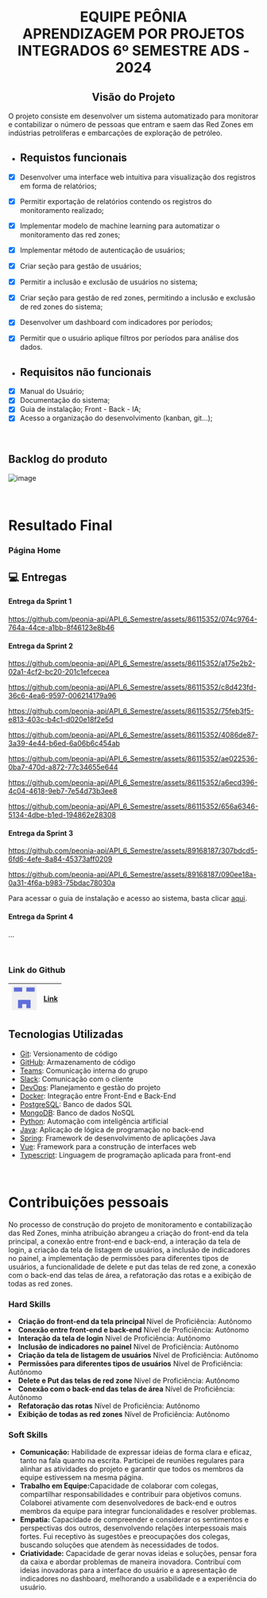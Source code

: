 <div align="center">
<h1 align="center"> EQUIPE PEÔNIA </br> APRENDIZAGEM POR PROJETOS INTEGRADOS 6º SEMESTRE ADS - 2024 </h1>  <H2>Visão do Projeto</H2>
</div>
<p> O projeto consiste em desenvolver um sistema automatizado para monitorar e contabilizar o número de pessoas que entram e saem das Red Zones em indústrias petrolíferas e embarcações de exploração de petróleo.</p>

* Requistos funcionais
   ---
- [x] Desenvolver uma interface web intuitiva para visualização dos registros em forma de relatórios;
- [x] Permitir exportação de relatórios contendo os registros do monitoramento realizado;
- [x] Implementar modelo de machine learning para automatizar o monitoramento das red zones;
- [x] Implementar método de autenticação de usuários;
- [x] Criar seção para gestão de usuários;
- [x] Permitir a inclusão e exclusão de usuários no sistema;
- [x] Criar seção para gestão de red zones, permitindo a inclusão e exclusão de red zones do sistema;
- [x] Desenvolver um dashboard com indicadores por períodos;
- [x] Permitir que o usuário aplique filtros por períodos para análise dos dados.


* Requisitos não funcionais
  ---
- [x] Manual do Usuário;
- [x] Documentação do sistema;
- [x] Guia de instalação; Front - Back - IA;
- [x] Acesso a organização do desenvolvimento (kanban, git...);

<br/>

## Backlog do produto

<p> 
   
![image](https://github.com/peonia-api/API_6_Semestre/blob/main/Images/Backlog%20do%20Produto.png)
    
</p>




<br/>

<H1>Resultado Final </H1>

### Página Home

<h2> 💻 Entregas</h2> 

<h4> Entrega da Sprint 1 </h4>
<p align="center"> 

https://github.com/peonia-api/API_6_Semestre/assets/86115352/074c9764-764a-44ce-a1bb-8f46123e8b46


</p>

<h4> Entrega da Sprint 2 </h4>
<p align="center"> 

https://github.com/peonia-api/API_6_Semestre/assets/86115352/a175e2b2-02a1-4cf2-bc20-201c1efcecea


https://github.com/peonia-api/API_6_Semestre/assets/86115352/c8d423fd-36c6-4ea6-9597-006214179a96


https://github.com/peonia-api/API_6_Semestre/assets/86115352/75feb3f5-e813-403c-b4c1-d020e18f2e5d


https://github.com/peonia-api/API_6_Semestre/assets/86115352/4086de87-3a39-4e44-b6ed-6a06b6c454ab


https://github.com/peonia-api/API_6_Semestre/assets/86115352/ae022536-0ba7-470d-a872-77c34655e644


https://github.com/peonia-api/API_6_Semestre/assets/86115352/a6ecd396-4c04-4618-9eb7-7e54d73b3ee8


https://github.com/peonia-api/API_6_Semestre/assets/86115352/656a6346-5134-4dbe-b1ed-194862e28308


</p>
<h4> Entrega da Sprint 3 </h4>
<p align="center"> 

https://github.com/peonia-api/API_6_Semestre/assets/89168187/307bdcd5-6fd6-4efe-8a84-45373aff0209


https://github.com/peonia-api/API_6_Semestre/assets/89168187/090ee18a-0a31-4f6a-b983-75bdac78030a


Para acessar o guia de instalação e acesso ao sistema, basta clicar [aqui](https://github.com/peonia-api/API_6_Semestre/blob/main/Docs/Guia%20de%20instala%C3%A7%C3%A3o%20e%20acesso.pdf).
 
</p>

<h4> Entrega da Sprint 4 </h4>

...

<br>


### Link do Github                                                
| <img src="../img/equipe1.png" width="50" height="50"> | [Link](https://github.com/peonia-api/API_6_Semestre) |
|:---:|:---:|

## Tecnologias Utilizadas  

- [Git](https://git-scm.com): Versionamento de código
- [GitHub](https://github.com/): Armazenamento de código
- [Teams](https://teams.microsoft.com): Comunicação interna do grupo
- [Slack](https://slack.com/intl/pt-br): Comunicação com o cliente
- [DevOps](https://azure.microsoft.com/pt-br/products/devops): Planejamento e gestão do projeto
- [Docker](https://docs.docker.com/): Integração entre Front-End e Back-End
- [PostgreSQL](https://www.postgresql.org/): Banco de dados SQL
- [MongoDB](https://www.mongodb.com/pt-br): Banco de dados NoSQL
- [Python](https://www.python.org/): Automação com inteligência artificial
- [Java](https://www.java.com/pt-BR/): Aplicação de lógica de programação no back-end
- [Spring](https://spring.io/): Framework de desenvolvimento de aplicações Java 
- [Vue](https://vuejs.org/): Framework para a construção de interfaces web
- [Typescript](https://www.typescriptlang.org/): Linguagem de programação aplicada para front-end






</br>

<H1>Contribuições pessoais</H1>
<p>No processo de construção do projeto de monitoramento e contabilização das Red Zones, minha atribuição abrangeu a criação do front-end da tela principal, a conexão entre front-end e back-end, a interação da tela de login, a criação da tela de listagem de usuários, a inclusão de indicadores no painel, a implementação de permissões para diferentes tipos de usuários, a funcionalidade de delete e put das telas de red zone, a conexão com o back-end das telas de área, a refatoração das rotas e a exibição de todas as red zones.</p>

<h3>Hard Skills</h3>

 <li><strong>Criação do front-end da tela principal </strong> Nível de Proficiência: Autônomo </li>
  <li><strong>Conexão entre front-end e back-end</strong> Nível de Proficiência: Autônomo </li>
  <li><strong>Interação da tela de login</strong>  Nível de Proficiência: Autônomo </li>
  <li><strong>Inclusão de indicadores no painel</strong>  Nível de Proficiência: Autônomo </li>
  <li><strong>Criação da tela de listagem de usuários</strong> Nível de Proficiência: Autônomo </li>
  <li><strong>Permissões para diferentes tipos de usuários</strong> Nível de Proficiência: Autônomo </li>
  <li><strong>Delete e Put das telas de red zone</strong> Nível de Proficiência: Autônomo </li>  
  <li><strong>Conexão com o back-end das telas de área</strong> Nível de Proficiência: Autônomo </li> 
  <li><strong>Refatoração das rotas</strong> Nível de Proficiência: Autônomo </li> 
  <li><strong>Exibição de todas as red zones</strong> Nível de Proficiência: Autônomo </li> 

<h3>Soft Skills</h3>
<ul>
  <li>
    <strong>Comunicação:</strong> Habilidade de expressar ideias de forma clara e eficaz, tanto na fala quanto na escrita. Participei de reuniões regulares para alinhar as atividades do projeto e garantir que todos os membros da equipe estivessem na mesma página.
  </li>
  <li>
    <strong>Trabalho em Equipe:</strong>Capacidade de colaborar com colegas, compartilhar responsabilidades e contribuir para objetivos comuns. Colaborei ativamente com desenvolvedores de back-end e outros membros da equipe para integrar funcionalidades e resolver problemas.


  </li>
  <li>
    <strong>Empatia:</strong> Capacidade de compreender e considerar os sentimentos e perspectivas dos outros, desenvolvendo relações interpessoais mais fortes. Fui receptivo às sugestões e preocupações dos colegas, buscando soluções que atendem às necessidades de todos.

  </li>
  <li>
    <strong>Criatividade:</strong> Capacidade de gerar novas ideias e soluções, pensar fora da caixa e abordar problemas de maneira inovadora. Contribuí com ideias inovadoras para a interface do usuário e a apresentação de indicadores no dashboard, melhorando a usabilidade e a experiência do usuário.
  </li>
</ul>

